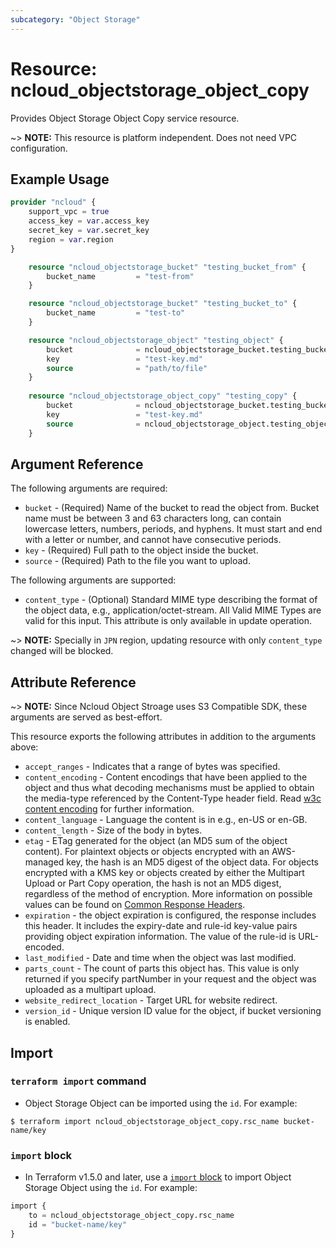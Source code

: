 ```yaml
---
subcategory: "Object Storage"
---
```



# Resource: ncloud_objectstorage_object_copy

Provides Object Storage Object Copy service resource.

~> **NOTE:** This resource is platform independent. Does not need VPC configuration.

## Example Usage

```terraform
provider "ncloud" {
    support_vpc = true
    access_key = var.access_key
    secret_key = var.secret_key
    region = var.region
}

	resource "ncloud_objectstorage_bucket" "testing_bucket_from" {
		bucket_name			= "test-from"
	}

	resource "ncloud_objectstorage_bucket" "testing_bucket_to" {
		bucket_name			= "test-to"
	}

	resource "ncloud_objectstorage_object" "testing_object" {
		bucket				= ncloud_objectstorage_bucket.testing_bucket_from.bucket_name
		key 				= "test-key.md"
		source				= "path/to/file"	
	}
		
	resource "ncloud_objectstorage_object_copy" "testing_copy" {
		bucket 				= ncloud_objectstorage_bucket.testing_bucket_to.bucket_name
		key 				= "test-key.md"
		source 				= ncloud_objectstorage_object.testing_object.id
    }	
```

## Argument Reference

The following arguments are required:

* `bucket` - (Required) Name of the bucket to read the object from. Bucket name must be between 3 and 63 characters long, can contain lowercase letters, numbers, periods, and hyphens. It must start and end with a letter or number, and cannot have consecutive periods.
* `key` - (Required) Full path to the object inside the bucket.
* `source` - (Required) Path to the file you want to upload.

The following arguments are supported:

* `content_type` - (Optional) Standard MIME type describing the format of the object data, e.g., application/octet-stream. All Valid MIME Types are valid for this input. This attribute is only available in update operation.

~> **NOTE:** Specially in `JPN` region, updating resource with only `content_type` changed will be blocked. 

## Attribute Reference

~> **NOTE:** Since Ncloud Object Stroage uses S3 Compatible SDK, these arguments are served as best-effort.

This resource exports the following attributes in addition to the arguments above:

* `accept_ranges` - Indicates that a range of bytes was specified.
* `content_encoding` - Content encodings that have been applied to the object and thus what decoding mechanisms must be applied to obtain the media-type referenced by the Content-Type header field. Read [w3c content encoding](https://www.w3.org/Protocols/rfc2616/rfc2616-sec14.html#sec14.11) for further information.
* `content_language` - Language the content is in e.g., en-US or en-GB.
* `content_length` - Size of the body in bytes.
* `etag` - ETag generated for the object (an MD5 sum of the object content). For plaintext objects or objects encrypted with an AWS-managed key, the hash is an MD5 digest of the object data. For objects encrypted with a KMS key or objects created by either the Multipart Upload or Part Copy operation, the hash is not an MD5 digest, regardless of the method of encryption. More information on possible values can be found on [Common Response Headers](https://docs.aws.amazon.com/AmazonS3/latest/API/RESTCommonResponseHeaders.html). 
* `expiration` - the object expiration is configured, the response includes this header. It includes the expiry-date and rule-id key-value pairs providing object expiration information. The value of the rule-id is URL-encoded. 
* `last_modified` - Date and time when the object was last modified.
* `parts_count` -  The count of parts this object has. This value is only returned if you specify partNumber in your request and the object was uploaded as a multipart upload.
* `website_redirect_location` - Target URL for website redirect.
* `version_id` - Unique version ID value for the object, if bucket versioning is enabled.

## Import

### `terraform import` command

* Object Storage Object can be imported using the `id`. For example:

```console
$ terraform import ncloud_objectstorage_object_copy.rsc_name bucket-name/key
```

### `import` block

* In Terraform v1.5.0 and later, use a [`import` block](https://developer.hashicorp.com/terraform/language/import) to import Object Storage Object using the `id`. For example:

```terraform
import {
    to = ncloud_objectstorage_object_copy.rsc_name
    id = "bucket-name/key"
}
```